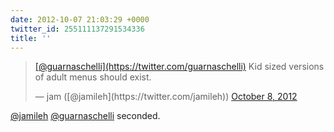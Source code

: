 ```yaml
---
date: 2012-10-07 21:03:29 +0000
twitter_id: 255111137291534336
title: ''
---
```


<blockquote class="twitter-tweet"><p lang="en" dir="ltr"><a href="https://twitter.com/guarnaschelli?ref_src=twsrc%5Etfw">[@guarnaschelli](https://twitter.com/guarnaschelli)</a> Kid sized versions of adult menus should exist.</p>&mdash; jam ([@jamileh](https://twitter.com/jamileh)) <a href="https://twitter.com/jamileh/status/255098752602353664?ref_src=twsrc%5Etfw">October 8, 2012</a></blockquote>
<script async src="https://platform.twitter.com/widgets.js" charset="utf-8"></script>

[@jamileh](https://twitter.com/jamileh) [@guarnaschelli](https://twitter.com/guarnaschelli) seconded.
